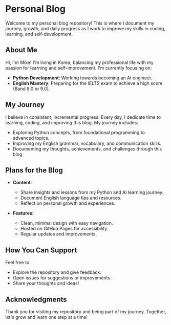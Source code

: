 # Personal Blog

Welcome to my personal blog repository! This is where I document my journey, growth, and daily progress as I work to improve my skills in coding, learning, and self-development.

## About Me

Hi, I'm Mike! I'm living in Korea, balancing my professional life with my passion for learning and self-improvement. I'm currently focusing on:

- **Python Development**: Working towards becoming an AI engineer.
- **English Mastery**: Preparing for the IELTS exam to achieve a high score (Band 8.0 or 9.0).

## My Journey

I believe in consistent, incremental progress. Every day, I dedicate time to learning, coding, and improving this blog. My journey includes:

- Exploring Python concepts, from foundational programming to advanced topics.
- Improving my English grammar, vocabulary, and communication skills.
- Documenting my thoughts, achievements, and challenges through this blog.

## Plans for the Blog

- **Content**:
  - Share insights and lessons from my Python and AI learning journey.
  - Document English language tips and resources.
  - Reflect on personal growth and experiences.

- **Features**:
  - Clean, minimal design with easy navigation.
  - Hosted on GitHub Pages for accessibility.
  - Regular updates and improvements.

## How You Can Support

Feel free to:

- Explore the repository and give feedback.
- Open issues for suggestions or improvements.
- Share your thoughts and ideas!

## Acknowledgments

Thank you for visiting my repository and being part of my journey. Together, let's grow and learn one step at a time!
